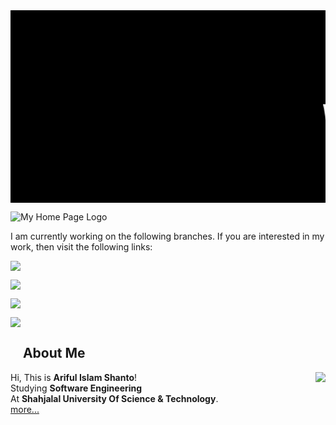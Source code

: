 <div style="font-family : courier new; background : black;">  
<marquee><font size="24" color="white">

# Welcome To <mark>Ariful Islam Shanto</mark>'s Web Page Repository

</font></marquee></div>



![My Home Page Logo](https://shanto-swe029.github.io/MyGithubPhotos/homepagelogo.png)

I am currently working on the following branches. If you are interested in my work, then visit the following links:

 [![](https://shanto-swe029.github.io/MyGithubPhotos/programmingnotes.png)](https://shanto-swe029.github.io/programmingnotes) 
  
 [![](https://shanto-swe029.github.io/MyGithubPhotos/mathematicsnotes.png)](https://shanto-swe029.github.io/mathematicsnotes) 

  
 [![](https://shanto-swe029.github.io/MyGithubPhotos/programmingproblems.png)](https://shanto-swe029.github.io/programmingproblems) 

  
 [![](https://shanto-swe029.github.io/MyGithubPhotos/mustdomathforcp2.png)](https://shanto-swe029.github.io/must-do-math-cp/home) 
 
 
 
##     **About Me**  


<p align='center'>
<img align='right' src="https://shanto-swe029.github.io/MyGithubPhotos/myphoto1.jpg">

 <p/>
 
Hi, This is <b>Ariful Islam Shanto</b>!<br>
Studying <b>Software Engineering</b><br>
At <b>Shahjalal University Of Science & Technology</b>.<br>
<a href = "https://shanto-swe029.github.io/about"> more... </a>
